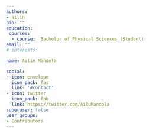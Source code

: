 ```yaml
---
authors:
- ailin
bio: ""
education:
 courses:
  - course:  Bachelor of Physical Sciences (Student)
email: ""
# interests:

name: Ailin Mandola

social:
- icon: envelope
  icon_pack: fas
  link: '#contact'
- icon: twitter
  icon_pack: fab
  link: https://twitter.com/AiluMandola
superuser: false
user_groups:
- Contributors
---
```


